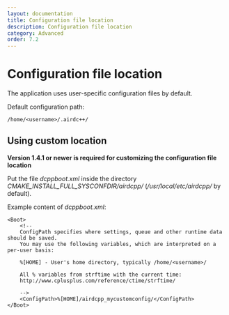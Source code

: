 ```yaml
---
layout: documentation
title: Configuration file location
description: Configuration file location 
category: Advanced
order: 7.2
---
```


# Configuration file location

The application uses user-specific configuration files by default.

Default configuration path:

`/home/<username>/.airdc++/`

## Using custom location

**Version 1.4.1 or newer is required for customizing the configuration file location**

Put the file *dcppboot.xml* inside the directory *CMAKE_INSTALL_FULL_SYSCONFDIR/airdcpp/* (*/usr/local/etc/airdcpp/* by default).

Example content of *dcppboot.xml*:

```
<Boot>
    <!--
    ConfigPath specifies where settings, queue and other runtime data should be saved.
    You may use the following variables, which are interpreted on a per-user basis:

    %[HOME] - User's home directory, typically /home/<username>/

    All % variables from strftime with the current time:
    http://www.cplusplus.com/reference/ctime/strftime/

    -->
    <ConfigPath>%[HOME]/airdcpp_mycustomconfig/</ConfigPath>
</Boot>
```
